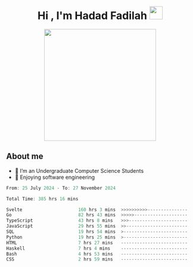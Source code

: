 <h1 align="center">Hi , I'm Hadad Fadilah <img src="https://media.giphy.com/media/hvRJCLFzcasrR4ia7z/giphy.gif" width="35"></h1>

<p align="center">
<img src="https://media.tenor.com/78dNivDemDAAAAAi/speech-bubble-venti.gif" width="300"/>    
</p>


##  About me
- 🔭 I’m an Undergraduate Computer Science Students
- 🌱 Enjoying software engineering

<!--START_SECTION:waka-->

```go
From: 25 July 2024 - To: 27 November 2024

Total Time: 385 hrs 16 mins

Svelte                     160 hrs 3 mins  >>>>>>>>>>---------------   41.33 %
Go                         82 hrs 43 mins  >>>>>--------------------   21.36 %
TypeScript                 43 hrs 8 mins   >>>----------------------   11.14 %
JavaScript                 29 hrs 55 mins  >>-----------------------   07.73 %
SQL                        19 hrs 54 mins  >------------------------   05.14 %
Python                     19 hrs 25 mins  >------------------------   05.02 %
HTML                       7 hrs 27 mins   -------------------------   01.92 %
Haskell                    7 hrs 4 mins    -------------------------   01.82 %
Bash                       4 hrs 53 mins   -------------------------   01.26 %
CSS                        2 hrs 59 mins   -------------------------   00.77 %
```

<!--END_SECTION:waka-->




<!--
**Fadil-Tao/Fadil-Tao** is a ✨ _special_ ✨ repository because its `README.md` (this file) appears on your GitHub profile.


